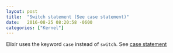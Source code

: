 ```yaml
---
layout: post
title:  "Switch statement (See case statement)"
date:   2016-08-25 08:20:58 -0600
categories: ["Kernel"]
---
```

Elixir uses the keyword `case` instead of `switch`. See [case statement](/examples/case-statement)
